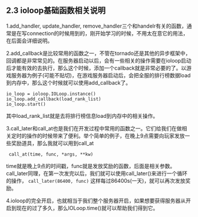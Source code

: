 ## 2.3 ioloop基础函数相关说明

1.add_handler, update_handler, remove_handler三个和handelr有关的函数，通常是在写connection的时候用到的，刚开始学习的时候，不用太在意它的用法，在后面会详细说明。

2.add_callback是比较常用的函数之一，不管在tornado还是其他的异步框架中，回调都是非常常见的。在服务器启动以后，会有一些相关的操作需要在ioloop启动后才能有效的去执行，那么这个时候，添加一个callback就是非常必要的了。以游戏服务器为例子(可能不贴切)，在游戏服务器启动后，会把全服的排行榜数据load到内存中，那么这个时候就可以使用add_callback了。
```
io_loop = ioloop.IOLoop.instance()
io_loop.add_callback(load_rank_list)
io_loop.start()
```
其中load_rank_list就是去将排行榜信息load到内存中的相关操作。


3.call_later和call_at也是我们在开发过程中常用的函数之一。它们给我们在做相关定时的操作的时候带来了便利。举个简单的例子，在晚上9点需要向玩家发放一些奖励道具，那么我就可以用到call_at

``` call_at(time, func, *args, **kw)```

time就是晚上9点的时间戳，func就是发放奖励的函数，后面是相关参数。call_later同理，在第一次发完以后，我们就可以使用call_later()来进行一个循环的操作，
```call_later(86400, func)```
这样每过86400s(一天)，就可以再次发放奖励。


4.ioloop的完全开启，也就相当于我们整个服务器开启，如果想要获得服务器从开启到现在的过了多久，那么IOLoop.time()就可以帮助我们得到它。
